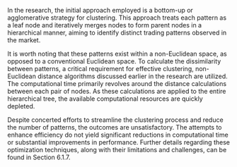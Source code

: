 In the research, the initial approach employed is a bottom-up or agglomerative strategy for clustering. This approach treats each pattern as a leaf node and iteratively merges nodes to form parent nodes in a hierarchical manner, aiming to identify distinct trading patterns observed in the market.

It is worth noting that these patterns exist within a non-Euclidean space, as opposed to a conventional Euclidean space. To calculate the dissimilarity between patterns, a critical requirement for effective clustering, non-Euclidean distance algorithms discussed earlier in the research are utilized. The computational time primarily revolves around the distance calculations between each pair of nodes. As these calculations are applied to the entire hierarchical tree, the available computational resources are quickly depleted.

Despite concerted efforts to streamline the clustering process and reduce the number of patterns, the outcomes are unsatisfactory. The attempts to enhance efficiency do not yield significant reductions in computational time or substantial improvements in performance. Further details regarding these optimization techniques, along with their limitations and challenges, can be found in Section 6.1.7.